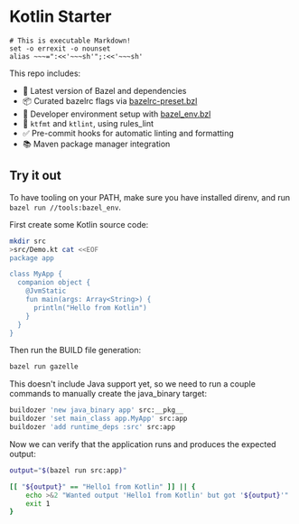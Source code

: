 # Kotlin Starter

    # This is executable Markdown!
    set -o errexit -o nounset
    alias ~~~=":<<'~~~sh'";:<<'~~~sh'

This repo includes:
- 🧱 Latest version of Bazel and dependencies
- 📦 Curated bazelrc flags via [bazelrc-preset.bzl]
- 🧰 Developer environment setup with [bazel_env.bzl]
- 🎨 `ktfmt` and `ktlint`, using rules_lint
- ✅ Pre-commit hooks for automatic linting and formatting
- 📚 Maven package manager integration

[bazelrc-preset.bzl]: https://github.com/bazel-contrib/bazelrc-preset.bzl
[bazel_env.bzl]: https://github.com/buildbuddy-io/bazel_env.bzl

## Try it out

To have tooling on your PATH, make sure you have installed direnv,
and run `bazel run //tools:bazel_env`.

First create some Kotlin source code:

~~~sh
mkdir src
>src/Demo.kt cat <<EOF
package app

class MyApp {
  companion object {
    @JvmStatic
    fun main(args: Array<String>) {
      println("Hello from Kotlin")
    }
  }
}
~~~

Then run the BUILD file generation:

~~~sh
bazel run gazelle
~~~

This doesn't include Java support yet, so we need to run a couple commands
to manually create the java_binary target:

~~~sh
buildozer 'new java_binary app' src:__pkg__
buildozer 'set main_class app.MyApp' src:app
buildozer 'add runtime_deps :src' src:app
~~~

Now we can verify that the application runs and produces the expected output:

~~~sh
output="$(bazel run src:app)"

[[ "${output}" == "Hello1 from Kotlin" ]] || {
    echo >&2 "Wanted output 'Hello1 from Kotlin' but got '${output}'"
    exit 1
}
~~~